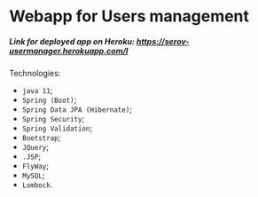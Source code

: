 # Webapp for Users management

##### Link for deployed app on Heroku: https://serov-usermanager.herokuapp.com/l

Technologies:
- `java 11`;
- `Spring (Boot)`;
- `Spring Data JPA (Hibernate)`;
- `Spring Security`;
- `Spring Validation`;
- `Bootstrap`;
- `JQuery`;
- `.JSP`;
- `FlyWay`;
- `MySQL`;
- `Lombock`.
